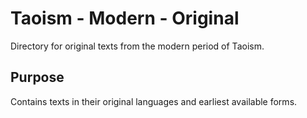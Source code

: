 # Taoism - Modern - Original

Directory for original texts from the modern period of Taoism.

## Purpose
Contains texts in their original languages and earliest available forms.
